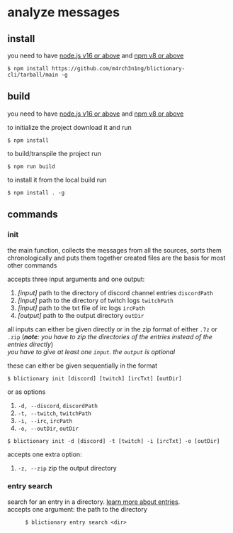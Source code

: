 # analyze messages

## install

you need to have [node.js v16 or above](https://nodejs.org/en/) and [npm v8 or above](https://www.npmjs.com/package/npm)

```
$ npm install https://github.com/m4rch3n1ng/blictionary-cli/tarball/main -g
```

## build

you need to have [node.js v16 or above](https://nodejs.org/en/) and [npm v8 or above](https://www.npmjs.com/package/npm)

to initialize the project download it and run

```
$ npm install
```

to build/transpile the project run

```
$ npm run build
```

to install it from the local build run

```
$ npm install . -g
```

## commands

### init

the main function, collects the messages from all the sources, sorts them chronologically and puts them together
created files are the basis for most other commands

accepts three input arguments and one output:
1. *[input]* path to the directory of discord channel entries `discordPath`
1. *[input]* path to the directory of twitch logs `twitchPath`
1. *[input]* path to the txt file of irc logs `ircPath`
1. *[output]* path to the output directory `outDir`

all inputs can either be given directly or in the zip format of either `.7z` or `.zip`
(***note**: you have to zip the directories of the entries instead of the entries directly*)  
*you have to give at least one `input`. the `output` is optional*

these can either be given sequentially in the format

```
$ blictionary init [discord] [twitch] [ircTxt] [outDir]
```

or as options
1. `-d, --discord`, `discordPath`
1. `-t, --twitch`, `twitchPath`
1. `-i, --irc`, `ircPath`
1. `-o, --outDir`, `outDir`

```
$ blictionary init -d [discord] -t [twitch] -i [ircTxt] -o [outDir]
```

accepts one extra option:
1. `-z, --zip` zip the output directory

### entry search

search for an entry in a directory. [learn more about entries](https://github.com/m4rch3n1ng/blictionary#entries).  
accepts one argument: the path to the directory <dir>

```
$ blictionary entry search <dir>
```

